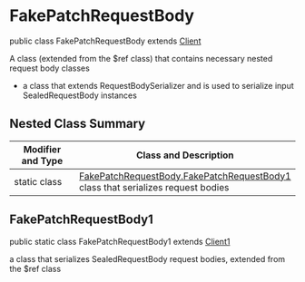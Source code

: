 # FakePatchRequestBody

public class FakePatchRequestBody extends [Client](../../../components/requestbodies/Client.md)

A class (extended from the $ref class) that contains necessary nested request body classes
- a class that extends RequestBodySerializer and is used to serialize input SealedRequestBody instances

## Nested Class Summary
| Modifier and Type | Class and Description |
| ----------------- | --------------------- |
| static class | [FakePatchRequestBody.FakePatchRequestBody1](#fakepatchrequestbody1)<br> class that serializes request bodies |

## FakePatchRequestBody1
public static class FakePatchRequestBody1 extends [Client1](../../../components/requestbodies/Client.md#client1)<br>

a class that serializes SealedRequestBody request bodies, extended from the $ref class

